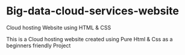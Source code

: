 # Big-data-cloud-services-website
Cloud hosting Website using HTML &amp; CSS

This is a Cloud hosting website created using Pure Html & Css as a beginners friendly Project
